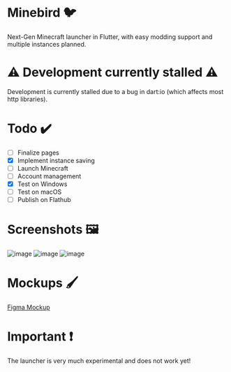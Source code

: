 # Minebird 🐦
Next-Gen Minecraft launcher in Flutter, with easy modding support and multiple instances planned.

# ⚠️ Development currently stalled ⚠️
Development is currently stalled due to a bug in dart:io (which affects most http libraries).

# Todo ✔️
- [ ] Finalize pages
- [x] Implement instance saving
- [ ] Launch Minecraft
- [ ] Account management
- [x] Test on Windows 
- [ ] Test on macOS
- [ ] Publish on Flathub

# Screenshots 🖼️
![image](https://user-images.githubusercontent.com/49573906/145923422-635970c2-f22e-4264-9663-4505cf9c8a97.png)
![image](https://user-images.githubusercontent.com/49573906/145923464-9b2caa28-62b2-4bea-a367-4322f6ccec23.png)
![image](https://user-images.githubusercontent.com/49573906/145923472-1027d57d-50ad-4eea-991e-840d43cd8d4b.png)

# Mockups 🖌️
[Figma Mockup](https://www.figma.com/file/7L8AtO7M50GSXq25dp7Hur/Untitled?node-id=0%3A1)

# Important ❗
The launcher is very much experimental and does not work yet!
